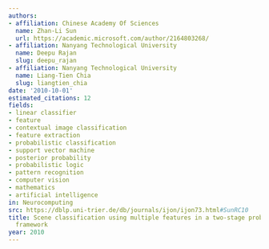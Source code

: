 ```yaml
---
authors:
- affiliation: Chinese Academy Of Sciences
  name: Zhan-Li Sun
  url: https://academic.microsoft.com/author/2164803268/
- affiliation: Nanyang Technological University
  name: Deepu Rajan
  slug: deepu_rajan
- affiliation: Nanyang Technological University
  name: Liang-Tien Chia
  slug: liangtien_chia
date: '2010-10-01'
estimated_citations: 12
fields:
- linear classifier
- feature
- contextual image classification
- feature extraction
- probabilistic classification
- support vector machine
- posterior probability
- probabilistic logic
- pattern recognition
- computer vision
- mathematics
- artificial intelligence
in: Neurocomputing
src: https://dblp.uni-trier.de/db/journals/ijon/ijon73.html#SunRC10
title: Scene classification using multiple features in a two-stage probabilistic classification
  framework
year: 2010
---
```


